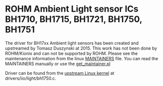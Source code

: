 # ROHM Ambient Light sensor ICs BH1710, BH1715, BH1721, BH1750, BH1751

The driver for BH17xx Ambient light sensors has been created and upstreamed by
Tomasz Duszynski at 2015. This work has not been done by ROHM/Kionix and can
not be supported by ROHM. Please see the maintenance information from the linux
[MAINTAINERS](https://git.kernel.org/pub/scm/linux/kernel/git/torvalds/linux.git/tree/MAINTAINERS) file. You can read the MAINTAINERS manually or use the [get_maintainer.pl](https://git.kernel.org/pub/scm/linux/kernel/git/torvalds/linux.git/tree/scripts/get_maintainer.pl)

Driver can be found from the [upstream Linux kernel](www.kernel.org) at drivers/iio/light/bh1750.c.

